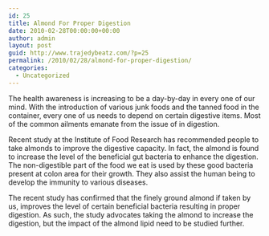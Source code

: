 ```yaml
---
id: 25
title: Almond For Proper Digestion
date: 2010-02-28T00:00:00+00:00
author: admin
layout: post
guid: http://www.trajedybeatz.com/?p=25
permalink: /2010/02/28/almond-for-proper-digestion/
categories:
  - Uncategorized
---
```

The health awareness is increasing to be a day-by-day in every one of our mind. With the introduction of various junk foods and the tanned food in the container, every one of us needs to depend on certain digestive items. Most of the common ailments emanate from the issue of in digestion.

Recent study at the Institute of Food Research has recommended people to take almonds to improve the digestive capacity. In fact, the almond is found to increase the level of the beneficial gut bacteria to enhance the digestion. The non-digestible part of the food we eat is used by these good bacteria present at colon area for their growth. They also assist the human being to develop the immunity to various diseases.

The recent study has confirmed that the finely ground almond if taken by us, improves the level of certain beneficial bacteria resulting in proper digestion. As such, the study advocates taking the almond to increase the digestion, but the impact of the almond lipid need to be studied further.